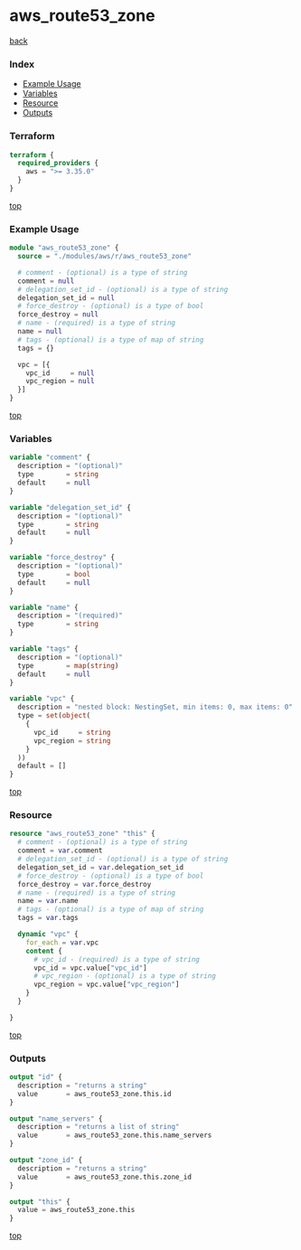 # aws_route53_zone

[back](../aws.md)

### Index

- [Example Usage](#example-usage)
- [Variables](#variables)
- [Resource](#resource)
- [Outputs](#outputs)

### Terraform

```terraform
terraform {
  required_providers {
    aws = ">= 3.35.0"
  }
}
```

[top](#index)

### Example Usage

```terraform
module "aws_route53_zone" {
  source = "./modules/aws/r/aws_route53_zone"

  # comment - (optional) is a type of string
  comment = null
  # delegation_set_id - (optional) is a type of string
  delegation_set_id = null
  # force_destroy - (optional) is a type of bool
  force_destroy = null
  # name - (required) is a type of string
  name = null
  # tags - (optional) is a type of map of string
  tags = {}

  vpc = [{
    vpc_id     = null
    vpc_region = null
  }]
}
```

[top](#index)

### Variables

```terraform
variable "comment" {
  description = "(optional)"
  type        = string
  default     = null
}

variable "delegation_set_id" {
  description = "(optional)"
  type        = string
  default     = null
}

variable "force_destroy" {
  description = "(optional)"
  type        = bool
  default     = null
}

variable "name" {
  description = "(required)"
  type        = string
}

variable "tags" {
  description = "(optional)"
  type        = map(string)
  default     = null
}

variable "vpc" {
  description = "nested block: NestingSet, min items: 0, max items: 0"
  type = set(object(
    {
      vpc_id     = string
      vpc_region = string
    }
  ))
  default = []
}
```

[top](#index)

### Resource

```terraform
resource "aws_route53_zone" "this" {
  # comment - (optional) is a type of string
  comment = var.comment
  # delegation_set_id - (optional) is a type of string
  delegation_set_id = var.delegation_set_id
  # force_destroy - (optional) is a type of bool
  force_destroy = var.force_destroy
  # name - (required) is a type of string
  name = var.name
  # tags - (optional) is a type of map of string
  tags = var.tags

  dynamic "vpc" {
    for_each = var.vpc
    content {
      # vpc_id - (required) is a type of string
      vpc_id = vpc.value["vpc_id"]
      # vpc_region - (optional) is a type of string
      vpc_region = vpc.value["vpc_region"]
    }
  }

}
```

[top](#index)

### Outputs

```terraform
output "id" {
  description = "returns a string"
  value       = aws_route53_zone.this.id
}

output "name_servers" {
  description = "returns a list of string"
  value       = aws_route53_zone.this.name_servers
}

output "zone_id" {
  description = "returns a string"
  value       = aws_route53_zone.this.zone_id
}

output "this" {
  value = aws_route53_zone.this
}
```

[top](#index)